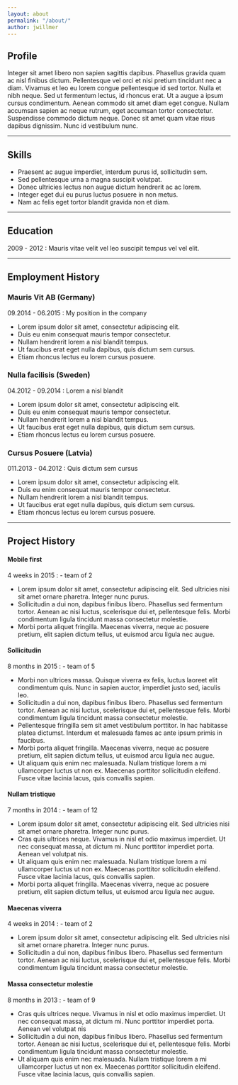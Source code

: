 ```yaml
---
layout: about
permalink: "/about/"
author: jwillmer
---
```


## Profile

Integer sit amet libero non sapien sagittis dapibus. Phasellus gravida quam ac nisl finibus dictum. Pellentesque vel orci et nisi pretium tincidunt nec a diam. Vivamus et leo eu lorem congue pellentesque id sed tortor. Nulla et nibh neque. Sed ut fermentum lectus, id rhoncus erat. Ut a augue a ipsum cursus condimentum. Aenean commodo sit amet diam eget congue. Nullam accumsan sapien ac neque rutrum, eget accumsan tortor consectetur. Suspendisse commodo dictum neque. Donec sit amet quam vitae risus dapibus dignissim. Nunc id vestibulum nunc.

---

## Skills

- Praesent ac augue imperdiet, interdum purus id, sollicitudin sem.
- Sed pellentesque urna a magna suscipit volutpat.
- Donec ultricies lectus non augue dictum hendrerit ac ac lorem.
- Integer eget dui eu purus luctus posuere in non metus.
- Nam ac felis eget tortor blandit gravida non et diam.

---

## Education

2009 - 2012
: Mauris vitae velit vel leo suscipit tempus vel vel elit.

---

## Employment History

### Mauris Vit AB (Germany)
  
09.2014 - 06.2015
: My position in the company

- Lorem ipsum dolor sit amet, consectetur adipiscing elit.
- Duis eu enim consequat mauris tempor consectetur.
- Nullam hendrerit lorem a nisl blandit tempus.
- Ut faucibus erat eget nulla dapibus, quis dictum sem cursus.
- Etiam rhoncus lectus eu lorem cursus posuere.

### Nulla facilisis (Sweden)
  
04.2012 - 09.2014
: Lorem a nisl blandit

- Lorem ipsum dolor sit amet, consectetur adipiscing elit.
- Duis eu enim consequat mauris tempor consectetur.
- Nullam hendrerit lorem a nisl blandit tempus.
- Ut faucibus erat eget nulla dapibus, quis dictum sem cursus.
- Etiam rhoncus lectus eu lorem cursus posuere.

### Cursus Posuere (Latvia)
  
011.2013 - 04.2012
: Quis dictum sem cursus

- Lorem ipsum dolor sit amet, consectetur adipiscing elit.
- Duis eu enim consequat mauris tempor consectetur.
- Nullam hendrerit lorem a nisl blandit tempus.
- Ut faucibus erat eget nulla dapibus, quis dictum sem cursus.
- Etiam rhoncus lectus eu lorem cursus posuere.

---

## Project History

#### Mobile first

4 weeks in 2015
: \- team of 2

- Lorem ipsum dolor sit amet, consectetur adipiscing elit. Sed ultricies nisi sit amet ornare pharetra. Integer nunc purus.
- Sollicitudin a dui non, dapibus finibus libero. Phasellus sed fermentum tortor. Aenean ac nisi luctus, scelerisque dui et, pellentesque felis. Morbi condimentum ligula tincidunt massa consectetur molestie.
- Morbi porta aliquet fringilla. Maecenas viverra, neque ac posuere pretium, elit sapien dictum tellus, ut euismod arcu ligula nec augue. 

#### Sollicitudin

8 months in 2015
: \- team of 5

- Morbi non ultrices massa. Quisque viverra ex felis, luctus laoreet elit condimentum quis. Nunc in sapien auctor, imperdiet justo sed, iaculis leo.
- Sollicitudin a dui non, dapibus finibus libero. Phasellus sed fermentum tortor. Aenean ac nisi luctus, scelerisque dui et, pellentesque felis. Morbi condimentum ligula tincidunt massa consectetur molestie.
- Pellentesque fringilla sem sit amet vestibulum porttitor. In hac habitasse platea dictumst. Interdum et malesuada fames ac ante ipsum primis in faucibus.
- Morbi porta aliquet fringilla. Maecenas viverra, neque ac posuere pretium, elit sapien dictum tellus, ut euismod arcu ligula nec augue. 
- Ut aliquam quis enim nec malesuada. Nullam tristique lorem a mi ullamcorper luctus ut non ex. Maecenas porttitor sollicitudin eleifend. Fusce vitae lacinia lacus, quis convallis sapien. 

#### Nullam tristique

7 months in 2014
: \- team of 12

- Lorem ipsum dolor sit amet, consectetur adipiscing elit. Sed ultricies nisi sit amet ornare pharetra. Integer nunc purus.
- Cras quis ultrices neque. Vivamus in nisl et odio maximus imperdiet. Ut nec consequat massa, at dictum mi. Nunc porttitor imperdiet porta. Aenean vel volutpat nis.
- Ut aliquam quis enim nec malesuada. Nullam tristique lorem a mi ullamcorper luctus ut non ex. Maecenas porttitor sollicitudin eleifend. Fusce vitae lacinia lacus, quis convallis sapien. 
- Morbi porta aliquet fringilla. Maecenas viverra, neque ac posuere pretium, elit sapien dictum tellus, ut euismod arcu ligula nec augue. 

#### Maecenas viverra

4 weeks in 2014
: \- team of 2

- Lorem ipsum dolor sit amet, consectetur adipiscing elit. Sed ultricies nisi sit amet ornare pharetra. Integer nunc purus.
- Sollicitudin a dui non, dapibus finibus libero. Phasellus sed fermentum tortor. Aenean ac nisi luctus, scelerisque dui et, pellentesque felis. Morbi condimentum ligula tincidunt massa consectetur molestie.

#### Massa consectetur molestie

8 months in 2013
: \- team of 9

- Cras quis ultrices neque. Vivamus in nisl et odio maximus imperdiet. Ut nec consequat massa, at dictum mi. Nunc porttitor imperdiet porta. Aenean vel volutpat nis
- Sollicitudin a dui non, dapibus finibus libero. Phasellus sed fermentum tortor. Aenean ac nisi luctus, scelerisque dui et, pellentesque felis. Morbi condimentum ligula tincidunt massa consectetur molestie.
- Ut aliquam quis enim nec malesuada. Nullam tristique lorem a mi ullamcorper luctus ut non ex. Maecenas porttitor sollicitudin eleifend. Fusce vitae lacinia lacus, quis convallis sapien. 
